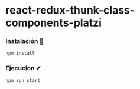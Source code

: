 # react-redux-thunk-class-components-platzi

### Instalación 🔧

```
npm install
```

### Ejecucion ✔

```
npm run start
```
